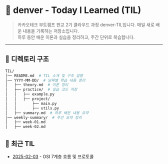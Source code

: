 # 📝 denver - Today I Learned (TIL)

> 카카오테크 부트캠프 판교 2기 클라우드 과정 denver-TIL입니다.
> 매일 새로 배운 내용을 기록하는 저장소입니다.  
> 하루 동안 배운 이론과 실습을 정리하고, 주간 단위로 복습합니다.

---

## 📂 디렉토리 구조

```bash
TIL/
│── README.md  # TIL 소개 및 구조 설명
│── YYYY-MM-DD/  # 날짜별 학습 내용 정리
│   ├── theory.md  # 이론 정리
│   ├── practice/  # 실습 코드 저장
│   │   ├── example.py
│   │   ├── project/
│   │       ├── main.py
│   │       ├── utils.py
│   ├── summary.md  # 하루 배운 내용 요약
│── weekly-summary/  # 주간 요약 정리
│   ├── week-01.md
│   ├── week-02.md
```
## 📅 최근 TIL
- [2025-02-03](./2025-02-03/theory.md) - OSI 7계층 흐름 및 프로토콜
